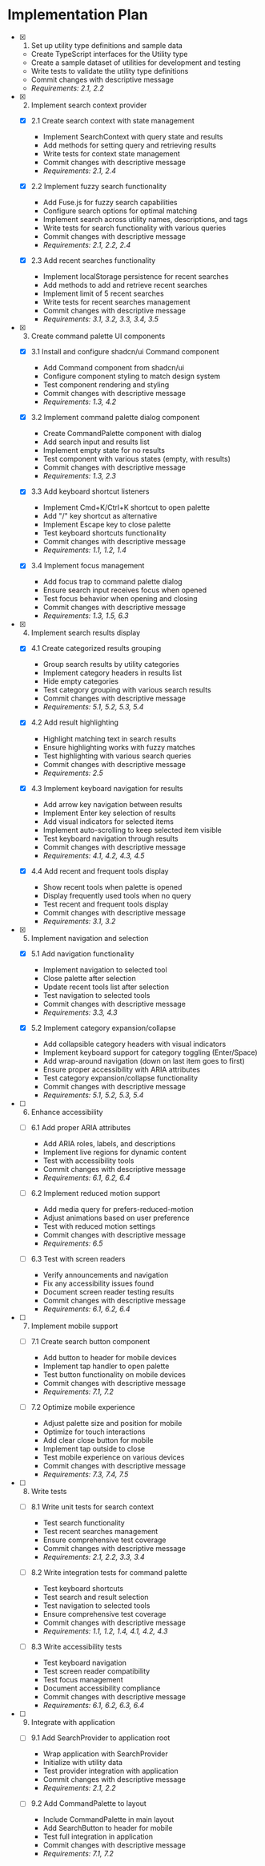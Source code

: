 # Implementation Plan

- [x] 1. Set up utility type definitions and sample data

  - Create TypeScript interfaces for the Utility type
  - Create a sample dataset of utilities for development and testing
  - Write tests to validate the utility type definitions
  - Commit changes with descriptive message
  - _Requirements: 2.1, 2.2_

- [x] 2. Implement search context provider

  - [x] 2.1 Create search context with state management

    - Implement SearchContext with query state and results
    - Add methods for setting query and retrieving results
    - Write tests for context state management
    - Commit changes with descriptive message
    - _Requirements: 2.1, 2.4_

  - [x] 2.2 Implement fuzzy search functionality

    - Add Fuse.js for fuzzy search capabilities
    - Configure search options for optimal matching
    - Implement search across utility names, descriptions, and tags
    - Write tests for search functionality with various queries
    - Commit changes with descriptive message
    - _Requirements: 2.1, 2.2, 2.4_

  - [x] 2.3 Add recent searches functionality

    - Implement localStorage persistence for recent searches
    - Add methods to add and retrieve recent searches
    - Implement limit of 5 recent searches
    - Write tests for recent searches management
    - Commit changes with descriptive message
    - _Requirements: 3.1, 3.2, 3.3, 3.4, 3.5_

- [x] 3. Create command palette UI components

  - [x] 3.1 Install and configure shadcn/ui Command component

    - Add Command component from shadcn/ui
    - Configure component styling to match design system
    - Test component rendering and styling
    - Commit changes with descriptive message
    - _Requirements: 1.3, 4.2_

  - [x] 3.2 Implement command palette dialog component

    - Create CommandPalette component with dialog
    - Add search input and results list
    - Implement empty state for no results
    - Test component with various states (empty, with results)
    - Commit changes with descriptive message
    - _Requirements: 1.3, 2.3_

  - [x] 3.3 Add keyboard shortcut listeners

    - Implement Cmd+K/Ctrl+K shortcut to open palette
    - Add "/" key shortcut as alternative
    - Implement Escape key to close palette
    - Test keyboard shortcuts functionality
    - Commit changes with descriptive message
    - _Requirements: 1.1, 1.2, 1.4_

  - [x] 3.4 Implement focus management
    - Add focus trap to command palette dialog
    - Ensure search input receives focus when opened
    - Test focus behavior when opening and closing
    - Commit changes with descriptive message
    - _Requirements: 1.3, 1.5, 6.3_

- [x] 4. Implement search results display

  - [x] 4.1 Create categorized results grouping

    - Group search results by utility categories
    - Implement category headers in results list
    - Hide empty categories
    - Test category grouping with various search results
    - Commit changes with descriptive message
    - _Requirements: 5.1, 5.2, 5.3, 5.4_

  - [x] 4.2 Add result highlighting

    - Highlight matching text in search results
    - Ensure highlighting works with fuzzy matches
    - Test highlighting with various search queries
    - Commit changes with descriptive message
    - _Requirements: 2.5_

  - [x] 4.3 Implement keyboard navigation for results

    - Add arrow key navigation between results
    - Implement Enter key selection of results
    - Add visual indicators for selected items
    - Implement auto-scrolling to keep selected item visible
    - Test keyboard navigation through results
    - Commit changes with descriptive message
    - _Requirements: 4.1, 4.2, 4.3, 4.5_

  - [x] 4.4 Add recent and frequent tools display
    - Show recent tools when palette is opened
    - Display frequently used tools when no query
    - Test recent and frequent tools display
    - Commit changes with descriptive message
    - _Requirements: 3.1, 3.2_

- [x] 5. Implement navigation and selection

  - [x] 5.1 Add navigation functionality

    - Implement navigation to selected tool
    - Close palette after selection
    - Update recent tools list after selection
    - Test navigation to selected tools
    - Commit changes with descriptive message
    - _Requirements: 3.3, 4.3_

  - [x] 5.2 Implement category expansion/collapse

    - Add collapsible category headers with visual indicators
    - Implement keyboard support for category toggling (Enter/Space)
    - Add wrap-around navigation (down on last item goes to first)
    - Ensure proper accessibility with ARIA attributes
    - Test category expansion/collapse functionality
    - Commit changes with descriptive message
    - _Requirements: 5.1, 5.2, 5.3, 5.4_

- [ ] 6. Enhance accessibility

  - [ ] 6.1 Add proper ARIA attributes

    - Add ARIA roles, labels, and descriptions
    - Implement live regions for dynamic content
    - Test with accessibility tools
    - Commit changes with descriptive message
    - _Requirements: 6.1, 6.2, 6.4_

  - [ ] 6.2 Implement reduced motion support

    - Add media query for prefers-reduced-motion
    - Adjust animations based on user preference
    - Test with reduced motion settings
    - Commit changes with descriptive message
    - _Requirements: 6.5_

  - [ ] 6.3 Test with screen readers
    - Verify announcements and navigation
    - Fix any accessibility issues found
    - Document screen reader testing results
    - Commit changes with descriptive message
    - _Requirements: 6.1, 6.2, 6.4_

- [ ] 7. Implement mobile support

  - [ ] 7.1 Create search button component

    - Add button to header for mobile devices
    - Implement tap handler to open palette
    - Test button functionality on mobile devices
    - Commit changes with descriptive message
    - _Requirements: 7.1, 7.2_

  - [ ] 7.2 Optimize mobile experience
    - Adjust palette size and position for mobile
    - Optimize for touch interactions
    - Add clear close button for mobile
    - Implement tap outside to close
    - Test mobile experience on various devices
    - Commit changes with descriptive message
    - _Requirements: 7.3, 7.4, 7.5_

- [ ] 8. Write tests

  - [ ] 8.1 Write unit tests for search context

    - Test search functionality
    - Test recent searches management
    - Ensure comprehensive test coverage
    - Commit changes with descriptive message
    - _Requirements: 2.1, 2.2, 3.3, 3.4_

  - [ ] 8.2 Write integration tests for command palette

    - Test keyboard shortcuts
    - Test search and result selection
    - Test navigation to selected tools
    - Ensure comprehensive test coverage
    - Commit changes with descriptive message
    - _Requirements: 1.1, 1.2, 1.4, 4.1, 4.2, 4.3_

  - [ ] 8.3 Write accessibility tests
    - Test keyboard navigation
    - Test screen reader compatibility
    - Test focus management
    - Document accessibility compliance
    - Commit changes with descriptive message
    - _Requirements: 6.1, 6.2, 6.3, 6.4_

- [ ] 9. Integrate with application

  - [ ] 9.1 Add SearchProvider to application root

    - Wrap application with SearchProvider
    - Initialize with utility data
    - Test provider integration with application
    - Commit changes with descriptive message
    - _Requirements: 2.1, 2.2_

  - [ ] 9.2 Add CommandPalette to layout
    - Include CommandPalette in main layout
    - Add SearchButton to header for mobile
    - Test full integration in application
    - Commit changes with descriptive message
    - _Requirements: 7.1, 7.2_
